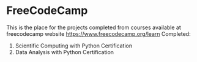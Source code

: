 # FreeCodeCamp

This is the place for the projects completed from courses available at freecodecamp website https://www.freecodecamp.org/learn
Completed:
1. Scientific Computing with Python Certification
2. Data Analysis with Python Certification
